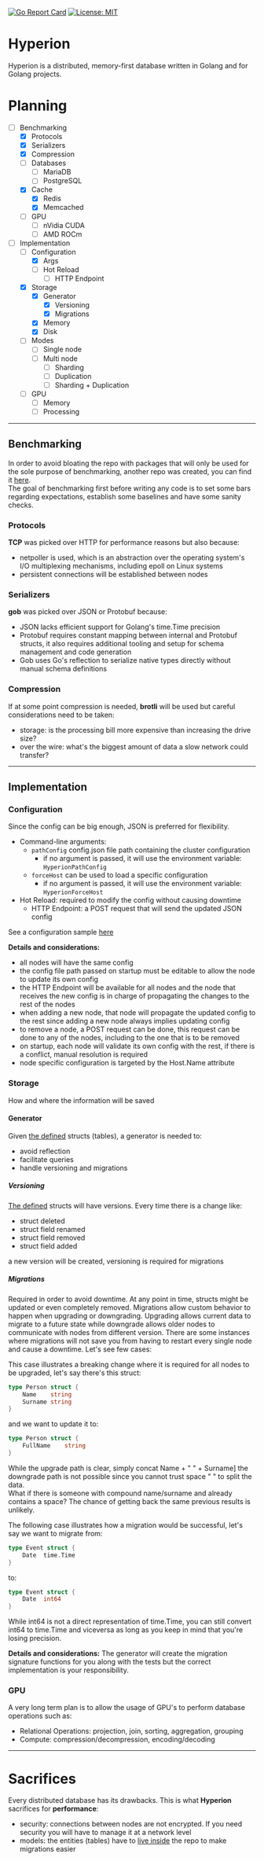 [![Go Report Card](https://goreportcard.com/badge/github.com/rah-0/benchmarks)](https://goreportcard.com/report/github.com/rah-0/hyperion)
[![License: MIT](https://img.shields.io/badge/License-MIT-yellow.svg)](https://opensource.org/licenses/MIT)

# Hyperion
Hyperion is a distributed, memory-first database written in Golang and for Golang projects. 

# Planning
- [ ] Benchmarking
  - [x] Protocols
  - [x] Serializers
  - [x] Compression
  - [ ] Databases
    - [ ] MariaDB
    - [ ] PostgreSQL
  - [x] Cache
    - [x] Redis
    - [x] Memcached
  - [ ] GPU
    - [ ] nVidia CUDA
    - [ ] AMD ROCm 
- [ ] Implementation
  - [ ] Configuration
    - [x] Args
    - [ ] Hot Reload
      - [ ] HTTP Endpoint
  - [x] Storage
    - [x] Generator
      - [x] Versioning
      - [x] Migrations
    - [x] Memory
    - [x] Disk
  - [ ] Modes
    - [ ] Single node
    - [ ] Multi node
      - [ ] Sharding
      - [ ] Duplication
      - [ ] Sharding + Duplication
  - [ ] GPU 
    - [ ] Memory
    - [ ] Processing

---

## Benchmarking
In order to avoid bloating the repo with packages that will only be used for the sole purpose of benchmarking, another repo was created, you can find it [here](https://github.com/rah-0/benchmarks).  
The goal of benchmarking first before writing any code is to set some bars regarding expectations, establish some baselines and have some sanity checks.

### Protocols
**TCP** was picked over HTTP for performance reasons but also because:   
- netpoller is used, which is an abstraction over the operating system's I/O multiplexing mechanisms, including epoll on Linux systems
- persistent connections will be established between nodes

### Serializers
**gob** was picked over JSON or Protobuf because:
- JSON lacks efficient support for Golang's time.Time precision
- Protobuf requires constant mapping between internal and Protobuf structs, it also requires additional tooling and setup for schema management and code generation
- Gob uses Go's reflection to serialize native types directly without manual schema definitions

### Compression
If at some point compression is needed, **brotli** will be used but careful considerations need to be taken:
- storage: is the processing bill more expensive than increasing the drive size?
- over the wire: what's the biggest amount of data a slow network could transfer?

---

## Implementation

### Configuration
Since the config can be big enough, JSON is preferred for flexibility.  

- Command-line arguments: 
  - `pathConfig` config.json file path containing the cluster configuration
    - if no argument is passed, it will use the environment variable: `HyperionPathConfig`
  - `forceHost` can be used to load a specific configuration
    - if no argument is passed, it will use the environment variable: `HyperionForceHost`
- Hot Reload: required to modify the config without causing downtime
  - HTTP Endpoint: a POST request that will send the updated JSON config

See a configuration sample [here](https://github.com/rah-0/hyperion/blob/master/config.json)

**Details and considerations:**
- all nodes will have the same config
- the config file path passed on startup must be editable to allow the node to update its own config
- the HTTP Endpoint will be available for all nodes and the node that receives the new config is in charge of propagating the changes to the rest of the nodes
- when adding a new node, that node will propagate the updated config to the rest since adding a new node always implies updating config
- to remove a node, a POST request can be done, this request can be done to any of the nodes, including to the one that is to be removed
- on startup, each node will validate its own config with the rest, if there is a conflict, manual resolution is required
- node specific configuration is targeted by the Host.Name attribute

### Storage
How and where the information will be saved

#### Generator
Given [the defined](https://github.com/rah-0/hyperion/blob/master/entities/entities.go) structs (tables), a generator is needed to:
- avoid reflection
- facilitate queries
- handle versioning and migrations

##### Versioning
[The defined](https://github.com/rah-0/hyperion/blob/master/entities/entities.go) structs will have versions. Every time there is a change like:
- struct deleted
- struct field renamed
- struct field removed
- struct field added

a new version will be created, versioning is required for migrations

##### Migrations

Required in order to avoid downtime. At any point in time, structs might be updated or even completely removed. Migrations allow custom behavior to happen when upgrading or downgrading.
Upgrading allows current data to migrate to a future state while downgrade allows older nodes to communicate with nodes from different version. There are some instances where migrations
will not save you from having to restart every single node and cause a downtime. Let's see few cases:

This case illustrates a breaking change where it is required for all nodes to be upgraded, let's say there's this struct:
```GO
type Person struct {
	Name    string
	Surname string
}
```
and we want to update it to:
```GO
type Person struct {
	FullName    string
}
```
While the upgrade path is clear, simply concat Name + " " + Surname] the downgrade path is not possible since you cannot trust space " " to split the data.  
What if there is someone with compound name/surname and already contains a space? The chance of getting back the same previous results is unlikely.

The following case illustrates how a migration would be successful, let's say we want to migrate from:
```GO
type Event struct {
    Date  time.Time
}
```
to:
```GO
type Event struct {
    Date  int64
}
```
While int64 is not a direct representation of time.Time, you can still convert int64 to time.Time and viceversa as long as you keep in mind that you're losing precision. 

**Details and considerations:**
The generator will create the migration signature functions for you along with the tests 
but the correct implementation is your responsibility.

### GPU
A very long term plan is to allow the usage of GPU's to perform database operations such as:
- Relational Operations: projection, join, sorting, aggregation, grouping
- Compute: compression/decompression, encoding/decoding

---

# Sacrifices

Every distributed database has its drawbacks. This is what **Hyperion** sacrifices for **performance**:
- security: connections between nodes are not encrypted. If you need security you will have to manage it at a network level
- models: the entities (tables) have to [live inside](https://github.com/rah-0/hyperion/blob/master/entities/entities.go) the repo to make migrations easier
